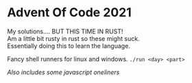 # Advent Of Code 2021

My solutions.... BUT THIS TIME IN RUST!  
Am a little bit rusty in rust so these might suck.  
Essentially doing this to learn the language.

Fancy shell runners for linux and windows. `./run <day> <part>`

*Also includes some javascript oneliners*